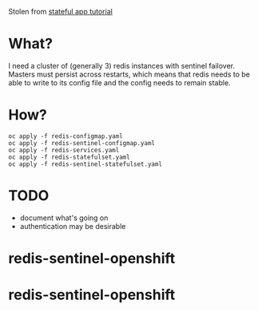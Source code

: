 Stolen from [stateful app tutorial](https://github.com/kubernetes/kubernetes.github.io/tree/master/docs/tutorials/stateful-application)

# What?

I need a cluster of (generally 3) redis instances with sentinel failover.  Masters must persist across restarts, which means that redis needs to be able to write to its config file and the config needs to remain stable.

# How?

```
oc apply -f redis-configmap.yaml 
oc apply -f redis-sentinel-configmap.yaml
oc apply -f redis-services.yaml
oc apply -f redis-statefulset.yaml
oc apply -f redis-sentinel-statefulset.yaml
```

# TODO

* document what's going on
* authentication may be desirable
# redis-sentinel-openshift
# redis-sentinel-openshift
